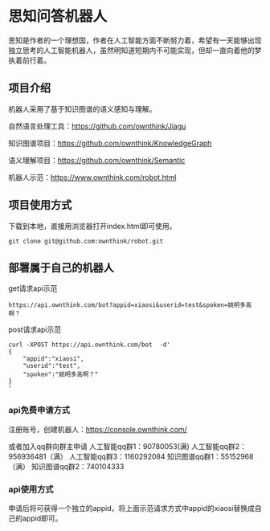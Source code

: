 # 思知问答机器人
  思知是作者的一个理想国，作者在人工智能方面不断努力着，希望有一天能够出现独立思考的人工智能机器人，虽然明知道短期内不可能实现，但却一直向着他的梦执着前行着。

## 项目介绍
机器人采用了基于知识图谱的语义感知与理解。

自然语言处理工具：https://github.com/ownthink/Jiagu

知识图谱项目：https://github.com/ownthink/KnowledgeGraph

语义理解项目：https://github.com/ownthink/Semantic

机器人示范：https://www.ownthink.com/robot.html

## 项目使用方式
下载到本地，直接用浏览器打开index.html即可使用。
```shell
git clone git@github.com:ownthink/robot.git
```

## 部署属于自己的机器人
get请求api示范
```
https://api.ownthink.com/bot?appid=xiaosi&userid=test&spoken=姚明多高啊？
```
post请求api示范
```
curl -XPOST https://api.ownthink.com/bot  -d'
{
	"appid":"xiaosi",
	"userid":"test",
	"spoken":"姚明多高啊？"
}
'
```

### api免费申请方式
注册账号，创建机器人：https://console.ownthink.com/

或者加入qq群向群主申请 
人工智能qq群1：90780053(满)
人工智能qq群2：956936481（满）
人工智能qq群3：1160292084
知识图谱qq群1：55152968（满）
知识图谱qq群2：740104333

### api使用方式

申请后将可获得一个独立的appid，将上面示范请求方式中appid的xiaosi替换成自己的appid即可。


